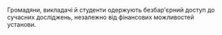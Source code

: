 Громадяни, викладачі й студенти одержують безбар'єрний доступ до сучасних досліджень, незалежно від фінансових можливостей установи.